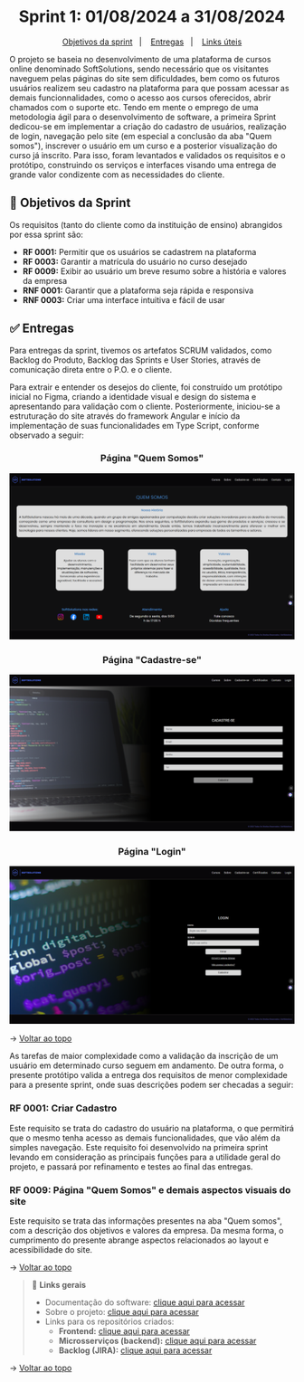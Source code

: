 <span id="topo">

<h1 align="center">Sprint 1: 01/08/2024 a 31/08/2024</h1>

<p align="center">
    <a href="#objetivos">Objetivos da sprint</a> &nbsp |&nbsp &nbsp
    <a href="#entregas">Entregas</a> &nbsp |&nbsp &nbsp
    <a href="#links">Links úteis</a>
</p>

O projeto se baseia no desenvolvimento de uma plataforma de cursos online denominado SoftSolutions, sendo necessário que os visitantes naveguem pelas páginas do site sem dificuldades, bem como os futuros usuários realizem seu cadastro na plataforma para que possam acessar as demais funcionnalidades, como o acesso aos cursos oferecidos, abrir chamados com o suporte etc. Tendo em mente o emprego de uma metodologia ágil para o desenvolvimento de software, a primeira Sprint dedicou-se em implementar a criação do cadastro de usuários, realização de login, navegação pelo site (em especial a conclusão da aba "Quem somos"), inscrever o usuário em um curso e a posterior visualização do curso já inscrito. Para isso, foram levantados e validados os requisitos e o protótipo, construindo os serviços e interfaces visando uma entrega de grande valor condizente com as necessidades do cliente.

<span id="objetivos">
    
## 🎯 Objetivos da Sprint
Os requisitos (tanto do cliente como da instituição de ensino) abrangidos por essa sprint são:
- **RF 0001:** Permitir que os usuários se cadastrem na plataforma
- **RF 0003:** Garantir a matrícula do usuário no curso desejado
- **RF 0009:** Exibir ao usuário um breve resumo sobre a história e valores da empresa
- **RNF 0001:** Garantir que a plataforma seja rápida e responsiva
- **RNF 0003:** Criar uma interface intuitiva e fácil de usar

<span id="entregas">
        
## ✅ Entregas
Para entregas da sprint, tivemos os artefatos SCRUM validados, como Backlog do Produto, Backlog das Sprints e User Stories, através de comunicação direta entre o P.O. e o cliente. 

Para extrair e entender os desejos do cliente, foi construído um protótipo inicial no Figma, criando a identidade visual e design do sistema e apresentando para validação com o cliente. Posteriormente, iniciou-se a estruturação do site através do framework Angular e início da implementação de suas funcionalidades em Type Script, conforme observado a seguir:

<div align="center">

### Página "Quem Somos"
![demo](./imagens/quem%20somos.png)



### Página "Cadastre-se"
![demo](./imagens/cadastre-se.png)



### Página "Login"
![demo](./imagens/login.png)
</div>

→ [Voltar ao topo](#topo)

As tarefas de maior complexidade como a validação da inscrição de um usuário em determinado curso seguem em andamento. De outra forma, o presente protótipo valida a entrega dos requisitos de menor complexidade para a presente sprint, onde suas descrições podem ser checadas a seguir:

### RF 0001: Criar Cadastro

Este requisito se trata do cadastro do usuário na plataforma, o que permitirá que o mesmo tenha acesso as demais funcionalidades, que vão além da simples navegação. Este requisito foi desenvolvido na primeira sprint levando em consideração as principais funções para a utilidade geral do projeto, e passará por refinamento e testes ao final das entregas.


### RF 0009: Página "Quem Somos" e demais aspectos visuais do site

Este requisito se trata das informações presentes na aba "Quem somos", com a descrição dos objetivos e valores da empresa. Da mesma forma, o cumprimento do presente abrange aspectos relacionados ao layout e acessibilidade do site. 
    
→ [Voltar ao topo](#topo)

    
<span id="links">
    
> 🔗 **Links gerais** <br>
> - Documentação do software: [clique aqui para acessar](https://github.com/SoftSolutionsProject/SoftSolutions/tree/0932283a29cb3ae6b0b7052d5e507ce448fa0b1d/DOCUMENTACAO)
> - Sobre o projeto: [clique aqui para acessar](https://github.com/SoftSolutionsProject/SoftSolutions/blob/0932283a29cb3ae6b0b7052d5e507ce448fa0b1d/readme.md)
> - Links para os repositórios criados:
>    - **Frontend:** [clique aqui para acessar](https://github.com/SoftSolutionsProject/SoftSolutions/tree/0932283a29cb3ae6b0b7052d5e507ce448fa0b1d/frontend)
>    - **Microsserviços (backend):** [clique aqui para acessar](https://github.com/SoftSolutionsProject/SoftSolutions/tree/0932283a29cb3ae6b0b7052d5e507ce448fa0b1d/backend)
>    - **Backlog (JIRA):** [clique aqui para acessar](https://notaro.atlassian.net/jira/software/projects/SCRUM/boards/1/backlog?epics=visible)

→ [Voltar ao topo](#topo)
